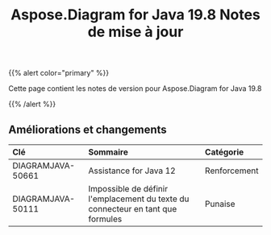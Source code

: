 ﻿---
title: Aspose.Diagram for Java 19.8 Notes de mise à jour
type: docs
weight: 50
url: /fr/java/aspose-diagram-for-java-19-8-release-notes/
---
{{% alert color="primary" %}} 

Cette page contient les notes de version pour Aspose.Diagram for Java 19.8

{{% /alert %}} 
## **Améliorations et changements**

|**Clé**|**Sommaire**|**Catégorie**|
|:- |:- |:- |
|DIAGRAMJAVA-50661|Assistance for Java 12|Renforcement|
|DIAGRAMJAVA-50111|Impossible de définir l'emplacement du texte du connecteur en tant que formules|Punaise|


